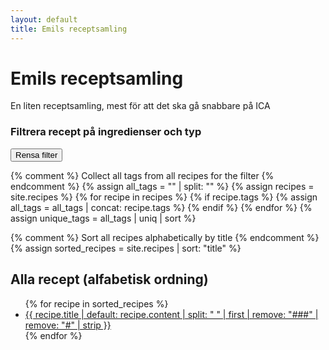 ```yaml
---
layout: default
title: Emils receptsamling
---
```



# Emils receptsamling
En liten receptsamling, mest för att det ska gå snabbare på ICA

<div id="tag-filter-container">
  <h3>Filtrera recept på ingredienser och typ</h3>
  <div id="tag-buttons">
    <!-- Tag buttons populated by createTagButtons() in /assets/js/recipe-filter.js -->
  </div>
  <button onclick="clearFilters()" class="clear-filters-btn">Rensa filter</button>
</div>

{% comment %} Collect all tags from all recipes for the filter {% endcomment %}
{% assign all_tags = "" | split: "" %}
{% assign recipes = site.recipes %}
{% for recipe in recipes %}
  {% if recipe.tags %}
    {% assign all_tags = all_tags | concat: recipe.tags %}
  {% endif %}
{% endfor %}
{% assign unique_tags = all_tags | uniq | sort %}

<!-- JSON array of all unique recipe tags for JavaScript filtering -->
<script type="application/json" id="tag-data">
{{ unique_tags | jsonify }}
</script>

{% comment %} Sort all recipes alphabetically by title {% endcomment %}
{% assign sorted_recipes = site.recipes | sort: "title" %}

<div id="recipe-content">
  <h2>Alla recept (alfabetisk ordning)</h2>
  <ul class="recipe-list">
    {% for recipe in sorted_recipes %}
      <li class="recipe-item" data-tags='{{ recipe.tags | jsonify }}'>
        <a href="{{ recipe.url }}">{{ recipe.title | default: recipe.content | split: "
" | first | remove: "###" | remove: "#" | strip }}</a>
      </li>
    {% endfor %}
  </ul>
</div>


<script src="/assets/js/recipe-filter.js"></script>